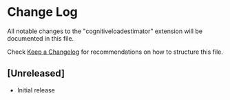 # Change Log

All notable changes to the "cognitiveloadestimator" extension will be documented in this file.

Check [Keep a Changelog](http://keepachangelog.com/) for recommendations on how to structure this file.

## [Unreleased]

- Initial release